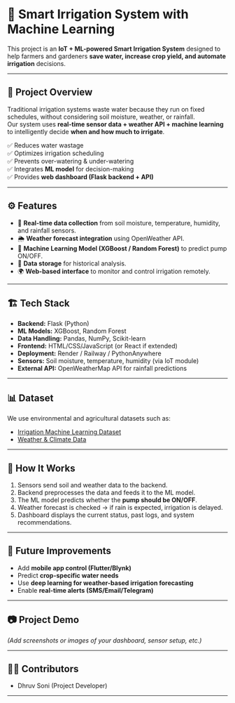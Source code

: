 # 🌱 Smart Irrigation System with Machine Learning  

This project is an **IoT + ML-powered Smart Irrigation System** designed to help farmers and gardeners **save water, increase crop yield, and automate irrigation** decisions.  

---

## 📖 Project Overview  
Traditional irrigation systems waste water because they run on fixed schedules, without considering soil moisture, weather, or rainfall.  
Our system uses **real-time sensor data + weather API + machine learning** to intelligently decide **when and how much to irrigate**.  

✅ Reduces water wastage  
✅ Optimizes irrigation scheduling  
✅ Prevents over-watering & under-watering  
✅ Integrates **ML model** for decision-making  
✅ Provides **web dashboard (Flask backend + API)**  

---

## ⚙️ Features  
- 📡 **Real-time data collection** from soil moisture, temperature, humidity, and rainfall sensors.  
- 🌦️ **Weather forecast integration** using OpenWeather API.  
- 🤖 **Machine Learning Model (XGBoost / Random Forest)** to predict pump ON/OFF.  
- 💾 **Data storage** for historical analysis.  
- 🌍 **Web-based interface** to monitor and control irrigation remotely.  

---

## 🏗️ Tech Stack  
- **Backend:** Flask (Python)  
- **ML Models:** XGBoost, Random Forest  
- **Data Handling:** Pandas, NumPy, Scikit-learn  
- **Frontend:** HTML/CSS/JavaScript (or React if extended)  
- **Deployment:** Render / Railway / PythonAnywhere  
- **Sensors:** Soil moisture, temperature, humidity (via IoT module)  
- **External API:** OpenWeatherMap API for rainfall predictions  

---

## 📊 Dataset  
We use environmental and agricultural datasets such as:  
- [Irrigation Machine Learning Dataset](https://www.kaggle.com/datasets/gopalmahadevan/irrigation-machine-learning-dataset)  
- [Weather & Climate Data](https://www.kaggle.com/datasets/muthuj7/weather-dataset)  

---

## 🚀 How It Works  
1. Sensors send soil and weather data to the backend.  
2. Backend preprocesses the data and feeds it to the ML model.  
3. The ML model predicts whether the **pump should be ON/OFF**.  
4. Weather forecast is checked → if rain is expected, irrigation is delayed.  
5. Dashboard displays the current status, past logs, and system recommendations.  

---

## 🔮 Future Improvements  
- Add **mobile app control (Flutter/Blynk)**  
- Predict **crop-specific water needs**  
- Use **deep learning for weather-based irrigation forecasting**  
- Enable **real-time alerts (SMS/Email/Telegram)**  

---

## 📷 Project Demo  
*(Add screenshots or images of your dashboard, sensor setup, etc.)*  

---

## 👨‍💻 Contributors  
- Dhruv Soni (Project Developer)  

---